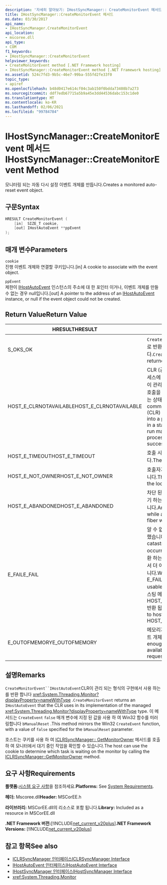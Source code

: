 ```yaml
---
description: '자세히 알아보기: IHostSyncManager:: CreateMonitorEvent 메서드'
title: IHostSyncManager::CreateMonitorEvent 메서드
ms.date: 03/30/2017
api_name:
- IHostSyncManager.CreateMonitorEvent
api_location:
- mscoree.dll
api_type:
- COM
f1_keywords:
- IHostSyncManager::CreateMonitorEvent
helpviewer_keywords:
- CreateMonitorEvent method [.NET Framework hosting]
- IHostSyncManager::CreateMonitorEvent method [.NET Framework hosting]
ms.assetid: 524c7fd3-9b5c-46e7-99ba-555fd2fe33f0
topic_type:
- apiref
ms.openlocfilehash: b48d0417e614cf04c3ab150f0bdda73408b7a273
ms.sourcegitcommit: ddf7edb67715a5b9a45e3dd44536dabc153c1de0
ms.translationtype: MT
ms.contentlocale: ko-KR
ms.lasthandoff: 02/06/2021
ms.locfileid: "99784784"
---
```

# <a name="ihostsyncmanagercreatemonitorevent-method"></a><span data-ttu-id="59930-103">IHostSyncManager::CreateMonitorEvent 메서드</span><span class="sxs-lookup"><span data-stu-id="59930-103">IHostSyncManager::CreateMonitorEvent Method</span></span>

<span data-ttu-id="59930-104">모니터링 되는 자동 다시 설정 이벤트 개체를 만듭니다.</span><span class="sxs-lookup"><span data-stu-id="59930-104">Creates a monitored auto-reset event object.</span></span>  
  
## <a name="syntax"></a><span data-ttu-id="59930-105">구문</span><span class="sxs-lookup"><span data-stu-id="59930-105">Syntax</span></span>  
  
```cpp  
HRESULT CreateMonitorEvent (  
    [in]  SIZE_T cookie,  
    [out] IHostAutoEvent **ppEvent  
);  
```  
  
## <a name="parameters"></a><span data-ttu-id="59930-106">매개 변수</span><span class="sxs-lookup"><span data-stu-id="59930-106">Parameters</span></span>  

 `cookie`  
 <span data-ttu-id="59930-107">진행 이벤트 개체와 연결할 쿠키입니다.</span><span class="sxs-lookup"><span data-stu-id="59930-107">[in] A cookie to associate with the event object.</span></span>  
  
 `ppEvent`  
 <span data-ttu-id="59930-108">제한이 [IHostAutoEvent](ihostautoevent-interface.md) 인스턴스의 주소에 대 한 포인터 이거나, 이벤트 개체를 만들 수 없는 경우 null입니다.</span><span class="sxs-lookup"><span data-stu-id="59930-108">[out] A pointer to the address of an [IHostAutoEvent](ihostautoevent-interface.md) instance, or null if the event object could not be created.</span></span>  
  
## <a name="return-value"></a><span data-ttu-id="59930-109">Return Value</span><span class="sxs-lookup"><span data-stu-id="59930-109">Return Value</span></span>  
  
|<span data-ttu-id="59930-110">HRESULT</span><span class="sxs-lookup"><span data-stu-id="59930-110">HRESULT</span></span>|<span data-ttu-id="59930-111">설명</span><span class="sxs-lookup"><span data-stu-id="59930-111">Description</span></span>|  
|-------------|-----------------|  
|<span data-ttu-id="59930-112">S_OK</span><span class="sxs-lookup"><span data-stu-id="59930-112">S_OK</span></span>|<span data-ttu-id="59930-113">`CreateMonitorEvent` 성공적으로 반환 되었습니다.</span><span class="sxs-lookup"><span data-stu-id="59930-113">`CreateMonitorEvent` returned successfully.</span></span>|  
|<span data-ttu-id="59930-114">HOST_E_CLRNOTAVAILABLE</span><span class="sxs-lookup"><span data-stu-id="59930-114">HOST_E_CLRNOTAVAILABLE</span></span>|<span data-ttu-id="59930-115">CLR (공용 언어 런타임)이 프로세스에 로드 되지 않았거나 CLR이 관리 코드를 실행할 수 없거나 호출을 성공적으로 처리할 수 없는 상태에 있습니다.</span><span class="sxs-lookup"><span data-stu-id="59930-115">The common language runtime (CLR) has not been loaded into a process, or the CLR is in a state in which it cannot run managed code or process the call successfully.</span></span>|  
|<span data-ttu-id="59930-116">HOST_E_TIMEOUT</span><span class="sxs-lookup"><span data-stu-id="59930-116">HOST_E_TIMEOUT</span></span>|<span data-ttu-id="59930-117">호출 시간이 초과 되었습니다.</span><span class="sxs-lookup"><span data-stu-id="59930-117">The call timed out.</span></span>|  
|<span data-ttu-id="59930-118">HOST_E_NOT_OWNER</span><span class="sxs-lookup"><span data-stu-id="59930-118">HOST_E_NOT_OWNER</span></span>|<span data-ttu-id="59930-119">호출자가 잠금을 소유 하지 않습니다.</span><span class="sxs-lookup"><span data-stu-id="59930-119">The caller does not own the lock.</span></span>|  
|<span data-ttu-id="59930-120">HOST_E_ABANDONED</span><span class="sxs-lookup"><span data-stu-id="59930-120">HOST_E_ABANDONED</span></span>|<span data-ttu-id="59930-121">차단 된 스레드나 파이버에서 대기 하는 동안 이벤트를 취소 했습니다.</span><span class="sxs-lookup"><span data-stu-id="59930-121">An event was canceled while a blocked thread or fiber was waiting on it.</span></span>|  
|<span data-ttu-id="59930-122">E_FAIL</span><span class="sxs-lookup"><span data-stu-id="59930-122">E_FAIL</span></span>|<span data-ttu-id="59930-123">알 수 없는 치명적인 오류가 발생 했습니다.</span><span class="sxs-lookup"><span data-stu-id="59930-123">An unknown catastrophic failure occurred.</span></span> <span data-ttu-id="59930-124">메서드가 E_FAIL 반환 하는 경우 해당 프로세스 내에서 더 이상 CLR을 사용할 수 없습니다.</span><span class="sxs-lookup"><span data-stu-id="59930-124">When a method returns E_FAIL, the CLR is no longer usable within the process.</span></span> <span data-ttu-id="59930-125">호스팅 메서드를 이후에 호출 하면 HOST_E_CLRNOTAVAILABLE 반환 됩니다.</span><span class="sxs-lookup"><span data-stu-id="59930-125">Subsequent calls to hosting methods return HOST_E_CLRNOTAVAILABLE.</span></span>|  
|<span data-ttu-id="59930-126">E_OUTOFMEMORY</span><span class="sxs-lookup"><span data-stu-id="59930-126">E_OUTOFMEMORY</span></span>|<span data-ttu-id="59930-127">메모리가 부족 하 여 요청한 이벤트 개체를 만들 수 없습니다.</span><span class="sxs-lookup"><span data-stu-id="59930-127">Not enough memory was available to create the requested event object.</span></span>|  
  
## <a name="remarks"></a><span data-ttu-id="59930-128">설명</span><span class="sxs-lookup"><span data-stu-id="59930-128">Remarks</span></span>  

 <span data-ttu-id="59930-129">`CreateMonitorEvent``IHostAutoEvent`CLR이 관리 되는 형식의 구현에서 사용 하는를 반환 합니다 <xref:System.Threading.Monitor?displayProperty=nameWithType> .</span><span class="sxs-lookup"><span data-stu-id="59930-129">`CreateMonitorEvent` returns an `IHostAutoEvent` that the CLR uses in its implementation of the managed <xref:System.Threading.Monitor?displayProperty=nameWithType> type.</span></span> <span data-ttu-id="59930-130">이 메서드는 `CreateEvent` `false` 매개 변수에 지정 된 값을 사용 하 여 Win32 함수를 미러링합니다 `bManualReset` .</span><span class="sxs-lookup"><span data-stu-id="59930-130">This method mirrors the Win32 `CreateEvent` function, with a value of `false` specified for the `bManualReset` parameter.</span></span>  
  
 <span data-ttu-id="59930-131">호스트는 쿠키를 사용 하 여 [ICLRSyncManager:: GetMonitorOwner](iclrsyncmanager-getmonitorowner-method.md) 메서드를 호출 하 여 모니터에서 대기 중인 작업을 확인할 수 있습니다.</span><span class="sxs-lookup"><span data-stu-id="59930-131">The host can use the cookie to determine which task is waiting on the monitor by calling the [ICLRSyncManager::GetMonitorOwner](iclrsyncmanager-getmonitorowner-method.md) method.</span></span>  
  
## <a name="requirements"></a><span data-ttu-id="59930-132">요구 사항</span><span class="sxs-lookup"><span data-stu-id="59930-132">Requirements</span></span>  

 <span data-ttu-id="59930-133">**플랫폼:**[시스템 요구 사항](../../get-started/system-requirements.md)을 참조하세요.</span><span class="sxs-lookup"><span data-stu-id="59930-133">**Platforms:** See [System Requirements](../../get-started/system-requirements.md).</span></span>  
  
 <span data-ttu-id="59930-134">**헤더:** Mscoree.dll</span><span class="sxs-lookup"><span data-stu-id="59930-134">**Header:** MSCorEE.h</span></span>  
  
 <span data-ttu-id="59930-135">**라이브러리:** MSCorEE.dll의 리소스로 포함 됩니다.</span><span class="sxs-lookup"><span data-stu-id="59930-135">**Library:** Included as a resource in MSCorEE.dll</span></span>  
  
 <span data-ttu-id="59930-136">**.NET Framework 버전:**[!INCLUDE[net_current_v20plus](../../../../includes/net-current-v20plus-md.md)]</span><span class="sxs-lookup"><span data-stu-id="59930-136">**.NET Framework Versions:** [!INCLUDE[net_current_v20plus](../../../../includes/net-current-v20plus-md.md)]</span></span>  
  
## <a name="see-also"></a><span data-ttu-id="59930-137">참고 항목</span><span class="sxs-lookup"><span data-stu-id="59930-137">See also</span></span>

- [<span data-ttu-id="59930-138">ICLRSyncManager 인터페이스</span><span class="sxs-lookup"><span data-stu-id="59930-138">ICLRSyncManager Interface</span></span>](iclrsyncmanager-interface.md)
- [<span data-ttu-id="59930-139">IHostAutoEvent 인터페이스</span><span class="sxs-lookup"><span data-stu-id="59930-139">IHostAutoEvent Interface</span></span>](ihostautoevent-interface.md)
- [<span data-ttu-id="59930-140">IHostSyncManager 인터페이스</span><span class="sxs-lookup"><span data-stu-id="59930-140">IHostSyncManager Interface</span></span>](ihostsyncmanager-interface.md)
- <xref:System.Threading.Monitor>
